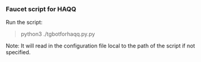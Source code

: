 ### Faucet script for HAQQ
Run the script:
> python3 ./tgbotforhaqq.py.py 

Note: It will read in the configuration file local to the path of the script if not specified.
